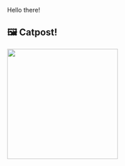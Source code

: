 Hello there!



## 🖼️ Catpost!

<sub>
    <img src="https://cdn2.thecatapi.com/images/bb9.jpg" height="256">
</sub>

